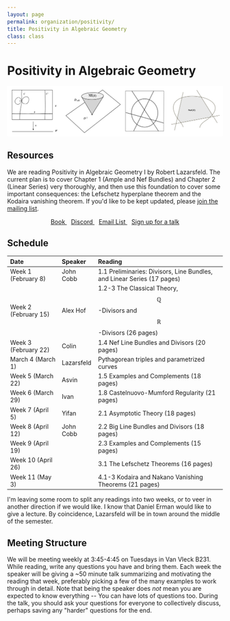 ```yaml
---
layout: page
permalink: organization/positivity/
title: Positivity in Algebraic Geometry
class: class
---
```


# Positivity in Algebraic Geometry
![GOS](/images/projects/positivity.jpg "Various illustrations from Positivity in Algebraic Geometry I.")


## Resources
We are reading Positivity in Algebraic Geometry I by Robert Lazarsfeld. The current plan is to cover Chapter 1 (Ample and Nef Bundles) and Chapter 2 (Linear Series) very thoroughly, and then use this foundation to cover some important consequences: the Lefschetz hyperplane theorem and the Kodaira vanishing theorem. If you'd like to be kept updated, please [join the mailing list](https://groups.google.com/a/g-groups.wisc.edu/g/positivity).

<div class="button-container" style="text-align: center">
    <a href="https://cims.nyu.edu/~rodion/lib/R.%20K.%20Lazarsfeld.%20Positivity%20in%20Algebraic%20Geometry,%20I.%20Classical%20Setting:%20Line%20Bundles%20and%20Linear%20Series%20-%202003.pdf" class="button" style="margin:5px">
    <i class="fas fa-book" aria-hidden="true"></i>
    Book
    </a>
    <a href="https://discord.gg/hsVGtY8wWE" class="button" style="margin:5px">
    <i class="fab fa-discord" aria-hidden="true"></i>
    Discord
    </a>
    <a href="https://groups.google.com/a/g-groups.wisc.edu/g/positivity" class="button" style="margin:5px">
    <i class="fas fa-envelope" aria-hidden="true"></i>
    Email List
    </a>
    <a href="https://forms.gle/jx78ZbB4qj98h1v29" class="button" style="margin:5px">
    <i class="fas fa-chalkboard-teacher" aria-hidden="true"></i>
    Sign up for a talk
    </a>
    
    
</div>


## Schedule 

| Date                    | Speaker      | Reading |
| :---------              | :---------  | :-----  |
| Week 1 (February 8)  | John Cobb  | 1.1 Preliminaries: Divisors, Line Bundles, and Linear Series (17 pages)  |  
| Week 2 (February 15) | Alex Hof | 1.2-3 The Classical Theory, $$\mathbb{Q}$$-Divisors and $$\mathbb{R}$$-Divisors (26 pages) |
| Week 3 (February 22) | Colin | 1.4 Nef Line Bundles and Divisors (20 pages) |
| March 4 (March 1) | Lazarsfeld | Pythagorean triples and parametrized curves |
| Week 5 (March 22) | Asvin | 1.5 Examples and Complements (18 pages) |
| Week 6 (March 29) | Ivan | 1.8 Castelnuovo-Mumford Regularity (21 pages) |
| Week 7 (April 5) | Yifan | 2.1 Asymptotic Theory (18 pages) |
| Week 8 (April 12) | John Cobb | 2.2 Big Line Bundles and Divisors (18 pages) |
| Week 9 (April 19) | | 2.3 Examples and Complements (15 pages) |
| Week 10 (April 26) | | 3.1 The Lefschetz Theorems (16 pages) |
| Week 11 (May 3) | | 4.1-3 Kodaira and Nakano Vanishing Theorems (21 pages) |\

I'm leaving some room to split any readings into two weeks, or to veer in another direction if we would like. I know that Daniel Erman would like to give a lecture. By coincidence, Lazarsfeld will be in town around the middle of the semester.

## Meeting Structure
We will be meeting weekly at 3:45-4:45 on Tuesdays in Van Vleck B231. While reading, write any questions you have and bring them. Each week the speaker will be giving a ~50 minute talk summarizing and motivating the reading that week, preferably picking a few of the many examples to work through in detail. Note that being the speaker does *not* mean you are expected to know everything -- You can have lots of questions too. During the talk, you should ask your questions for everyone to collectively discuss, perhaps saving any "harder" questions for the end.
